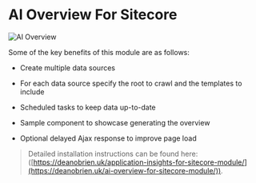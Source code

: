 # AI Overview For Sitecore

![AI Overview]([https://deanobrien.uk/wp-content/uploads/2022/11/ApplicationInsights.png](https://deanobrien.uk/wp-content/uploads/2025/04/ai-overview-no-border.jpg))

Some of the key benefits of this module are as follows: 

 - Create multiple data sources
   
 - For each data source specify the root to crawl and the templates to include
   
 - Scheduled tasks to keep data up-to-date
   
 - Sample component to showcase generating the overview
   
 - Optional delayed Ajax response to improve page load

> Detailed installation instructions can be found here: ([https://deanobrien.uk/application-insights-for-sitecore-module/](https://deanobrien.uk/ai-overview-for-sitecore-module/)).
